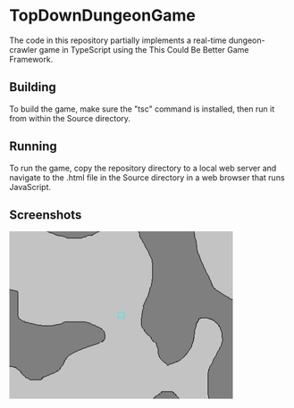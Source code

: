 TopDownDungeonGame
==================

The code in this repository partially implements a real-time dungeon-crawler game in TypeScript using the This Could Be Better Game Framework.


Building
--------

To build the game, make sure the "tsc" command is installed, then run it from within the Source directory.


Running
-------

To run the game, copy the repository directory to a local web server and navigate to the .html file in the Source directory in a web browser that runs JavaScript.


Screenshots
-----------

<img src="Screenshots/Screenshot.png" />
